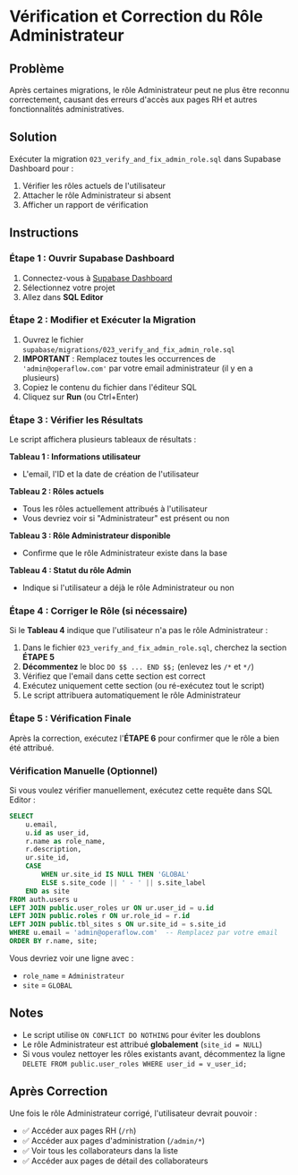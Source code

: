 # Vérification et Correction du Rôle Administrateur

## Problème

Après certaines migrations, le rôle Administrateur peut ne plus être reconnu correctement, causant des erreurs d'accès aux pages RH et autres fonctionnalités administratives.

## Solution

Exécuter la migration `023_verify_and_fix_admin_role.sql` dans Supabase Dashboard pour :
1. Vérifier les rôles actuels de l'utilisateur
2. Attacher le rôle Administrateur si absent
3. Afficher un rapport de vérification

## Instructions

### Étape 1 : Ouvrir Supabase Dashboard

1. Connectez-vous à [Supabase Dashboard](https://app.supabase.com)
2. Sélectionnez votre projet
3. Allez dans **SQL Editor**

### Étape 2 : Modifier et Exécuter la Migration

1. Ouvrez le fichier `supabase/migrations/023_verify_and_fix_admin_role.sql`
2. **IMPORTANT** : Remplacez toutes les occurrences de `'admin@operaflow.com'` par votre email administrateur (il y en a plusieurs)
3. Copiez le contenu du fichier dans l'éditeur SQL
4. Cliquez sur **Run** (ou Ctrl+Enter)

### Étape 3 : Vérifier les Résultats

Le script affichera plusieurs tableaux de résultats :

**Tableau 1 : Informations utilisateur**
- L'email, l'ID et la date de création de l'utilisateur

**Tableau 2 : Rôles actuels**
- Tous les rôles actuellement attribués à l'utilisateur
- Vous devriez voir si "Administrateur" est présent ou non

**Tableau 3 : Rôle Administrateur disponible**
- Confirme que le rôle Administrateur existe dans la base

**Tableau 4 : Statut du rôle Admin**
- Indique si l'utilisateur a déjà le rôle Administrateur ou non

### Étape 4 : Corriger le Rôle (si nécessaire)

Si le **Tableau 4** indique que l'utilisateur n'a pas le rôle Administrateur :

1. Dans le fichier `023_verify_and_fix_admin_role.sql`, cherchez la section **ÉTAPE 5**
2. **Décommentez** le bloc `DO $$ ... END $$;` (enlevez les `/*` et `*/`)
3. Vérifiez que l'email dans cette section est correct
4. Exécutez uniquement cette section (ou ré-exécutez tout le script)
5. Le script attribuera automatiquement le rôle Administrateur

### Étape 5 : Vérification Finale

Après la correction, exécutez l'**ÉTAPE 6** pour confirmer que le rôle a bien été attribué.

### Vérification Manuelle (Optionnel)

Si vous voulez vérifier manuellement, exécutez cette requête dans SQL Editor :

```sql
SELECT 
    u.email,
    u.id as user_id,
    r.name as role_name,
    r.description,
    ur.site_id,
    CASE 
        WHEN ur.site_id IS NULL THEN 'GLOBAL'
        ELSE s.site_code || ' - ' || s.site_label
    END as site
FROM auth.users u
LEFT JOIN public.user_roles ur ON ur.user_id = u.id
LEFT JOIN public.roles r ON ur.role_id = r.id
LEFT JOIN public.tbl_sites s ON ur.site_id = s.site_id
WHERE u.email = 'admin@operaflow.com'  -- Remplacez par votre email
ORDER BY r.name, site;
```

Vous devriez voir une ligne avec :
- `role_name` = `Administrateur`
- `site` = `GLOBAL`

## Notes

- Le script utilise `ON CONFLICT DO NOTHING` pour éviter les doublons
- Le rôle Administrateur est attribué **globalement** (`site_id = NULL`)
- Si vous voulez nettoyer les rôles existants avant, décommentez la ligne `DELETE FROM public.user_roles WHERE user_id = v_user_id;`

## Après Correction

Une fois le rôle Administrateur corrigé, l'utilisateur devrait pouvoir :
- ✅ Accéder aux pages RH (`/rh`)
- ✅ Accéder aux pages d'administration (`/admin/*`)
- ✅ Voir tous les collaborateurs dans la liste
- ✅ Accéder aux pages de détail des collaborateurs

